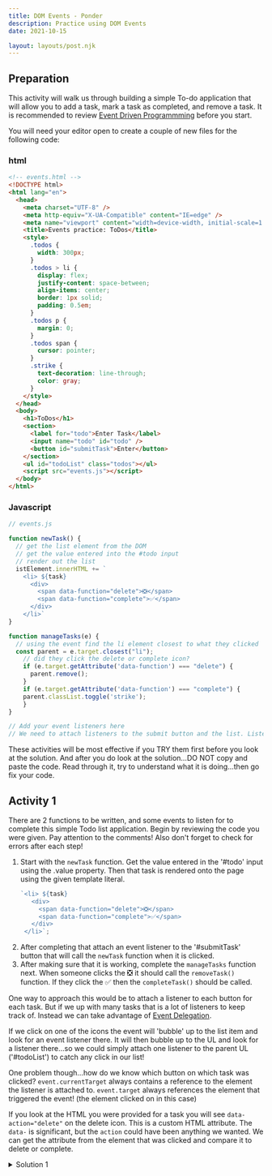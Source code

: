 ```yaml
---
title: DOM Events - Ponder
description: Practice using DOM Events
date: 2021-10-15

layout: layouts/post.njk
---
```


## Preparation

This activity will walk us through building a simple To-do application that will allow you to add a task, mark a task as completed, and remove a task. It is recommended to review [Event Driven Programmming](../prepare1) before you start.

You will need your editor open to create a couple of new files for the following code:

### html

```html
<!-- events.html -->
<!DOCTYPE html>
<html lang="en">
  <head>
    <meta charset="UTF-8" />
    <meta http-equiv="X-UA-Compatible" content="IE=edge" />
    <meta name="viewport" content="width=device-width, initial-scale=1.0" />
    <title>Events practice: ToDos</title>
    <style>
      .todos {
        width: 300px;
      }
      .todos > li {
        display: flex;
        justify-content: space-between;
        align-items: center;
        border: 1px solid;
        padding: 0.5em;
      }
      .todos p {
        margin: 0;
      }
      .todos span {
        cursor: pointer;
      }
      .strike {
        text-decoration: line-through;
        color: gray;
      }
    </style>
  </head>
  <body>
    <h1>ToDos</h1>
    <section>
      <label for="todo">Enter Task</label>
      <input name="todo" id="todo" />
      <button id="submitTask">Enter</button>
    </section>
    <ul id="todoList" class="todos"></ul>
    <script src="events.js"></script>
  </body>
</html>
```

### Javascript

```javascript
// events.js

function newTask() {
  // get the list element from the DOM
  // get the value entered into the #todo input
  // render out the list 
  istElement.innerHTML += `
    <li> ${task}
      <div>
        <span data-function="delete">❎</span>
        <span data-function="complete">✅</span>
      </div>
    </li>`
}

function manageTasks(e) {
  // using the event find the li element closest to what they clicked
  const parent = e.target.closest("li");
    // did they click the delete or complete icon?
    if (e.target.getAttribute('data-function') === "delete") {
      parent.remove();
    }
    if (e.target.getAttribute('data-function') === "complete") {
    parent.classList.toggle('strike');
    }
}

// Add your event listeners here
// We need to attach listeners to the submit button and the list. Listen for a click, call the 'newTask' function on submit and call the 'manageTasks' function if either of the icons are clicked in the list of tasks.
```

These activities will be most effective if you TRY them first before you look at the solution. And after you do look at the solution...DO NOT copy and paste the code. Read through it, try to understand what it is doing...then go fix your code.

## Activity 1

There are 2 functions to be written, and some events to listen for to complete this simple Todo list application. Begin by reviewing the code you were given. Pay attention to the comments!  Also don't forget to check for errors after each step!

1. Start with the `newTask` function. Get the value entered in the '#todo' input using the .value property. Then that task is rendered onto the page using the given template literal. 
   ```javascript
   `<li> ${task}
      <div>
        <span data-function="delete">❎</span>
        <span data-function="complete">✅</span>
      </div>
    </li>`;
   ```
2. After completing that attach an event listener to the '#submitTask' button that will call the `newTask` function when it is clicked.
3. After making sure that it is working, complete the `manageTasks` function next. When someone clicks the ❎ it should call the `removeTask()` function. If they click the ✅ then the `completeTask()` should be called.

<div class="callout">

One way to approach this would be to attach a listener to each button for each task. But if we up with many tasks that is a lot of listeners to keep track of. Instead we can take advantage of [Event Delegation](https://developer.mozilla.org/en-US/docs/Learn/JavaScript/Building_blocks/Events#event_delegation).

If we click on one of the icons the event will 'bubble' up to the list item and look for an event listener there. It will then bubble up to the UL and look for a listener there...so we could simply attach one listener to the parent UL ('#todoList') to catch any click in our list!

One problem though...how do we know which button on which task was clicked? `event.currentTarget` always contains a reference to the element the listener is attached to. `event.target` always references the element that triggered the event! (the element clicked on in this case)

If you look at the HTML you were provided for a task you will see `data-action="delete"` on the delete icon. This is a custom HTML attribute. The `data-` is significant, but the `action` could have been anything we wanted. We can get the attribute from the element that was clicked and compare it to delete or complete.

 </div>

<details>
<summary>Solution 1</summary>

```javascript
function newTask() {
  // get the list element
    const listElement = document.querySelector('#todoList');
  // get the value entered into the #todo input
    const task = document.querySelector('#todo').value;
  // render out the list
  listElement.innerHTML += `
    <li> ${task}
    <div>
    <span data-function="delete">❎</span>
    <span data-function="complete">✅</span>
    </div>
    </li>`;
}

function manageTasks(e) {
    console.log(e);
  // did they click the delete or complete icon?
  const parent = e.target.closest("li");
  if (e.target.getAttribute("data-function") === "delete") {
    parent.remove();
  }
  if (e.target.getAttribute("data-function") === "complete") {
    parent.classList.toggle("strike");
  }
}

// Add your event listeners here for submit button and the to do list
document.querySelector('#submitTask').addEventListener('click', newTask);
document.querySelector('#todoList').addEventListener('click', manageTasks);
```

</details>
